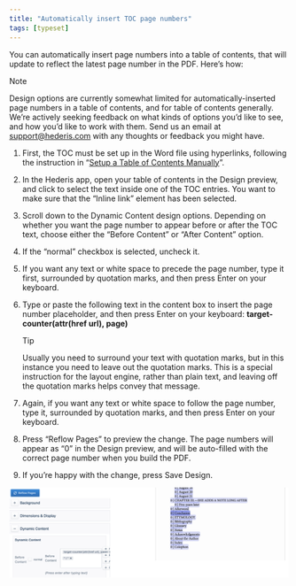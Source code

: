 ```yaml
---
title: "Automatically insert TOC page numbers"
tags: [typeset]
---
```

 
<html><body><section data-type="chapter" class="hsecchapter" data-hederis-type="hsecchapter" id="toc-page-numbers" data-pi-attrs="id: toc-page-numbers; data-tags: typeset;" role="doc-chapter" data-tags="typeset" data-author-name=" " data-book-title=" " title="Automatically insert TOC page numbers"><p class="hblkp" data-hederis-type="hblkp" id="piELO7F82">You can automatically insert page numbers into a table of contents, that will update to reflect the latest page number in the PDF. Here&#8217;s how:</p><aside class="hwprbox box" data-hederis-type="hwprbox" id="pv1R29UBT" data-type="sidebar"><p class="hblktype" data-hederis-type="hblktype" id="pwRwGEQJ3">Note</p><p class="hblkp" data-hederis-type="hblkp" id="p13cF3kLH">Design options are currently somewhat limited for automatically-inserted page numbers in a table of contents, and for table of contents generally. We&#8217;re actively seeking feedback on what kinds of options you&#8217;d like to see, and how you&#8217;d like to work with them. Send us an email at <a href="mailto:support@hederis.com" class="hspana" data-hederis-type="hspana" id="p0xDD4TZG">support@hederis.com</a> with any thoughts or feedback you might have.</p></aside><ol class="hwprnumlist" data-hederis-type="hwprnumlist" id="p3b07Rjpi"><li class="hblkoli" data-hederis-type="hblkoli" id="lixnX0l7bx"><p class="hblkoli" data-hederis-type="hblklip" id="pEmtNpqYV">First, the TOC must be set up in the Word file using hyperlinks, following the instruction in &#8220;<a href="{% link _docs/setup-a-toc.md %}" class="hspana" data-hederis-type="hspana" id="p46OWho2U">Setup a Table of Contents Manually</a>&#8221;.</p></li><li class="hblkoli" data-hederis-type="hblkoli" id="liPenimB2H"><p class="hblkoli" data-hederis-type="hblklip" id="po8OrxkRT">In the Hederis app, open your table of contents in the Design preview, and click to select the text inside one of the TOC entries. You want to make sure that the &#8220;Inline link&#8221; element has been selected.</p></li><li class="hblkoli" data-hederis-type="hblkoli" id="li6rqXKBIK"><p class="hblkoli" data-hederis-type="hblklip" id="p4COczvQR">Scroll down to the Dynamic Content design options. Depending on whether you want the page number to appear before or after the TOC text, choose either the &#8220;Before Content&#8221; or &#8220;After Content&#8221; option.</p></li><li class="hblkoli" data-hederis-type="hblkoli" id="likBpUjbSQ"><p class="hblkoli" data-hederis-type="hblklip" id="pmP3Drdco">If the &#8220;normal&#8221; checkbox is selected, uncheck it.</p></li><li class="hblkoli" data-hederis-type="hblkoli" id="liXPaWEnY6"><p class="hblkoli" data-hederis-type="hblklip" id="p4F9tEAj2">If you want any text or white space to precede the page number, type it first, surrounded by quotation marks, and then press Enter on your keyboard.</p></li><li class="hblkoli" data-hederis-type="hblkoli" id="liQH6797LK"><p class="hblkoli" data-hederis-type="hblklip" id="prTPbqoyE">Type or paste the following text in the content box to insert the page number placeholder, and then press Enter on your keyboard: <strong data-hederis-type="hspanstrong" id="p1FvKC5EO">target-<strong class="hspanstrong" data-hederis-type="hspanstrong" id="p91ZzKBxO">counter(attr(href url), page)</strong></strong></p><aside class="hwprbox box" data-hederis-type="hwprbox" id="puh0HyeDT" data-type="sidebar"><p class="hblktype" data-hederis-type="hblktype" id="psPASuu7P">Tip</p><p class="hblkp" data-hederis-type="hblkp" id="pTJ4D56QG">Usually you need to surround your text with quotation marks, but in this instance you need to leave out the quotation marks. This is a special instruction for the layout engine, rather than plain text, and leaving off the quotation marks helps convey that message.</p></aside></li><li class="hblkoli" data-hederis-type="hblkoli" id="livJ9jjXkY"><p class="hblkoli" data-hederis-type="hblklip" id="pRSJUJ89D">Again, if you want any text or white space to follow the page number, type it, surrounded by quotation marks, and then press Enter on your keyboard.</p></li><li class="hblkoli" data-hederis-type="hblkoli" id="litRr44sKN"><p class="hblkoli" data-hederis-type="hblklip" id="pelHIoxQl">Press &#8220;Reflow Pages&#8221; to preview the change. The page numbers will appear as &#8220;0&#8221; in the Design preview, and will be auto-filled with the correct page number when you build the PDF.</p></li><li class="hblkoli" data-hederis-type="hblkoli" id="liPuA6L8JW"><p class="hblkoli" data-hederis-type="hblklip" id="pSaQc095a">If you&#8217;re happy with the change, press Save Design.</p></li></ol><img data-hederis-type="hblkimg" class="hblkimg" id="ptdKkg0Is" src="/images/tocpagenum1.png" data-img-src="/images/tocpagenum1.png"/></section></body></html>
